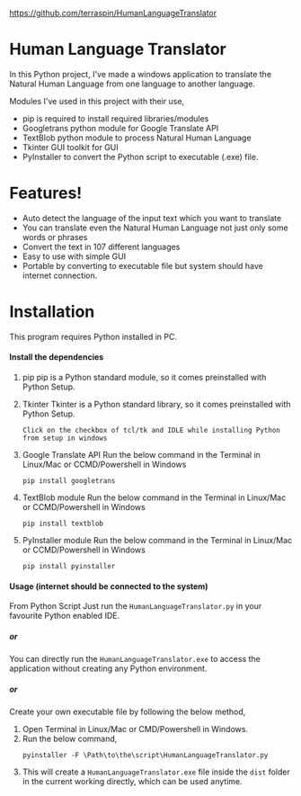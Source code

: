 https://github.com/terraspin/HumanLanguageTranslator

# Human Language Translator

In this Python project, I've made a windows application to translate the Natural Human Language from one language to another language.

Modules I've used in this project with their use,
  - pip is required to install required libraries/modules
  - Googletrans python module for Google Translate API
  - TextBlob python module to process Natural Human Language
  - Tkinter GUI toolkit for GUI
  - PyInstaller to convert the Python script to executable (.exe) file.

# Features!

  - Auto detect the language of the input text which you want to translate
  - You can translate even the Natural Human Language not just only some words or phrases
  - Convert the text in 107 different languages
  - Easy to use with simple GUI
  - Portable by converting to executable file but system should have internet connection.

# Installation

This program requires Python installed in PC.

#### Install the dependencies

1. pip
    pip is a Python standard module, so it comes preinstalled with Python Setup.

2. Tkinter
    Tkinter is a Python standard library, so it comes preinstalled with Python Setup.
    ```
    Click on the checkbox of tcl/tk and IDLE while installing Python from setup in windows
    ```
3. Google Translate API
    Run the below command in the Terminal in Linux/Mac or CCMD/Powershell in Windows
    ```
    pip install googletrans
    ```
4. TextBlob module
    Run the below command in the Terminal in Linux/Mac or CCMD/Powershell in Windows
    ```
    pip install textblob
    ```
5. PyInstaller module
    Run the below command in the Terminal in Linux/Mac or CCMD/Powershell in Windows
    ```
    pip install pyinstaller
    ```

#### Usage (internet should be connected to the system)
From Python Script
Just run the `HumanLanguageTranslator.py` in your favourite Python enabled IDE. 
##### or
You can directly run the `HumanLanguageTranslator.exe` to access the application without creating any Python environment.
##### or
Create your own executable file by following the below method,
1. Open Terminal in Linux/Mac or CMD/Powershell in Windows.
2. Run the below command,
    ```
    pyinstaller -F \Path\to\the\script\HumanLanguageTranslator.py
    ```
3. This will create a `HumanLanguageTranslator.exe` file inside the `dist` folder in the current working directly, which can be used anytime.
